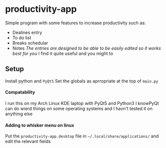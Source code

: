 # productivity-app
Simple program with some features to increase productivity such as:
* Dealines entry
* To do list
* Breaks schedular
* Notes
*The entries are designed to be able to be easily edited so it works best for you*
I find it quite useful and you might to

## Setup
Install python and `PyQt5`
Set the globals as aprropriate at the top of `main.py`

#### Compatability
I run this on my Arch Linux KDE laptop with PyQt5 and Python3
I knowPyQt can do wierd things on some operating systems and I havn't tested it on anything else

#### Adding to whisker menu on linux
Put the `productivity-app.desktop` file in `~/.local/share/applications/` and edit the relevant fields


